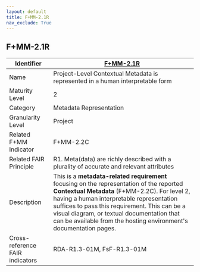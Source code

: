 ```yaml
---
layout: default
title: F+MM-2.1R
nav_exclude: True
---
```


## F+MM-2.1R

| Identifier | [F+MM-2.1R](https://github.com/FAIRplus/Data-Maturity/blob/indicator-definitions/docs/_indicators/E.%20F+MM-2.1R.md) |
| ---------- | ----------|
| Name | Project-Level Contextual Metadata is represented in a human interpretable form |
| Maturity Level | 2 |
| Category | Metadata Representation |
| Granularity Level | Project |
| Related F+MM Indicator| F+MM-2.2C|
| Related FAIR Principle | R1. Meta(data) are richly described with a plurality of accurate and relevant attributes |
| Description | This is a **metadata-related requirement** focusing on the representation of the reported **Contextual Metadata** (F+MM-2.2C). For level 2, having a human interpretable representation suffices to pass this requirement. This can be a visual diagram, or textual documentation that can be available from the hosting environment's documentation pages.  |
| Cross-reference FAIR indicators | RDA-R1.3-01M, FsF-R1.3-01M |
